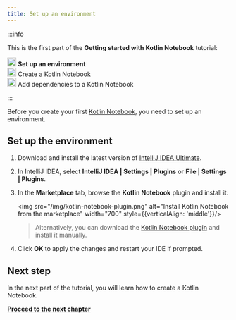 ```yaml
---
title: Set up an environment
---
```

:::info
<p>
   This is the first part of the <strong>Getting started with Kotlin Notebook</strong> tutorial:
</p>
<p>
   <img src="/img/icon-1.svg" width="20" alt="First step"/> <strong>Set up an environment</strong><br/>
      <img src="/img/icon-2-todo.svg" width="20" alt="Second step"/> Create a Kotlin Notebook<br/>
      <img src="/img/icon-3-todo.svg" width="20" alt="Third step"/> Add dependencies to a Kotlin Notebook<br/>
</p>


:::

Before you create your first [Kotlin Notebook](kotlin-notebook-overview.md), you need to set up an environment.

## Set up the environment

1. Download and install the latest version of [IntelliJ IDEA Ultimate](https://www.jetbrains.com/idea/download/index.html).
2. In IntelliJ IDEA, select **IntelliJ IDEA | Settings | Plugins** or **File | Settings | Plugins**.
3. In the **Marketplace** tab, browse the **Kotlin Notebook** plugin and install it.

   <img src="/img/kotlin-notebook-plugin.png" alt="Install Kotlin Notebook from the marketplace" width="700" style={{verticalAlign: 'middle'}}/>

   > Alternatively, you can download the [Kotlin Notebook plugin](https://plugins.jetbrains.com/plugin/16340-kotlin-notebook)
   > and install it manually.
   >
   

4. Click **OK** to apply the changes and restart your IDE if prompted.

## Next step

In the next part of the tutorial, you will learn how to create a Kotlin Notebook.

**[Proceed to the next chapter](kotlin-notebook-create.md)**